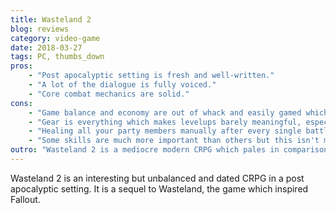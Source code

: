 ```yaml
---
title: Wasteland 2
blog: reviews
category: video-game
date: 2018-03-27
tags: PC, thumbs_down
pros:
    - "Post apocalyptic setting is fresh and well-written."
    - "A lot of the dialogue is fully voiced."
    - "Core combat mechanics are solid."
cons:
    - "Game balance and economy are out of whack and easily gamed which detracts heavily from the experience."
    - "Gear is everything which makes levelups barely meaningful, especially as you progress through the game."
    - "Healing all your party members manually after every single battle is very tedious."
    - "Some skills are much more important than others but this isn't made obvious to the player thus allowing a player to easily make bad characters."
outro: "Wasteland 2 is a mediocre modern CRPG which pales in comparison to other more recent throwback CRPGs like Pillars of Eternity, Tyranny and Divinity: Original Sin and so if you're looking to play one of these kinds of games I'd suggest you look at those. If you're a big fan of CRPGs and the post apocalyptic setting then I'd suggest you try it out but don't expect to come away from the experience fully satisfied."
---
```

Wasteland 2 is an interesting but unbalanced and dated CRPG in a post apocalyptic setting. It is a sequel to Wasteland, the game which inspired Fallout.
